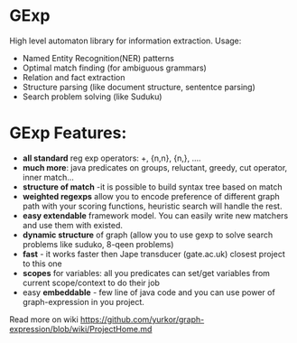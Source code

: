 # GExp #
High level automaton library for information extraction.
Usage:
  * Named Entity Recognition(NER) patterns
  * Optimal match finding (for ambiguous grammars)
  * Relation and fact extraction
  * Structure parsing (like document structure, sententce parsing)
  * Search problem solving (like Suduku)

# GExp Features: #

  * **all standard** reg exp operators: +, {n,n}, {n,}, ....
  * **much more**: java predicates on groups, reluctant, greedy, cut operator, inner match...
  * **structure of match**  -it is possible to build syntax tree based on match
  * **weighted regexps** allow you to encode preference of different graph path with your scoring functions, heuristic search will handle the rest.
  * **easy extendable** framework model. You can easily write new matchers and use them with existed.
  * **dynamic structure** of graph (allow you to use gexp to solve search problems like suduko, 8-qeen problems)
  * **fast** - it works faster then Jape transducer (gate.ac.uk) closest project to this one
  * **scopes** for variables: all you predicates can set/get variables from current scope/context to do their job
  * easy **embeddable** - few line of java code and you can use power of graph-expression in you project.

Read more on wiki
https://github.com/yurkor/graph-expression/blob/wiki/ProjectHome.md
